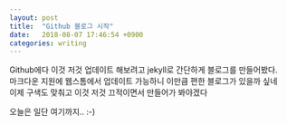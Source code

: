 ```yaml
---
layout: post
title:  "Github 블로그 시작"
date:   2018-08-07 17:46:54 +0900
categories: writing
---
```


Github에다 이것 저것 업데이트 해보려고 jekyll로 간단하게 블로그를 만들어봤다. <br>
마크다운 지원에 웹스톰에서 업데이트 가능하니 이만큼 편한 블로그가 있을까 싶네 <br>
이제 구색도 맞춰고 이것 저것 끄적이면서 만들어가 봐야겠다 

오늘은 일단 여기까지.. :-)